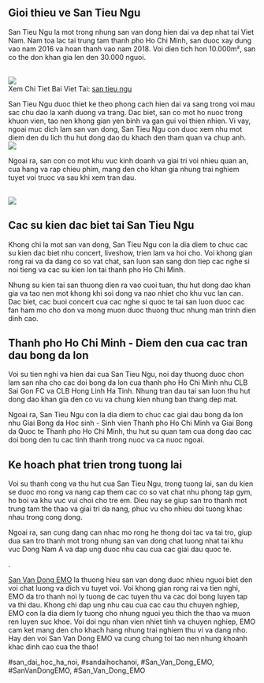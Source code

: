 <main>
<h2>Gioi thieu ve San Tieu Ngu</h2>
<p>San Tieu Ngu la mot trong nhung san van dong hien dai va dep nhat tai Viet Nam. Nam toa lac tai trung tam thanh pho Ho Chi Minh, san duoc xay dung vao nam 2016 va hoan thanh vao nam 2018. Voi dien tich hon 10.000m², san co the don khan gia len den 30.000 nguoi.</p><br><img src="https://sanbongdepemo.com/wp-content/uploads/2024/12/2.png"></br>
Xem Chi Tiet Bai Viet Tai: <a href="https://sanbongdepemo.com/san-bong-da-tieu-ngu/">san tieu ngu</a>
<p>San Tieu Ngu duoc thiet ke theo phong cach hien dai va sang trong voi mau sac chu dao la xanh duong va trang. Dac biet, san co mot ho nuoc trong khuon vien, tao nen khong gian yen binh va gan gui voi thien nhien. Vi vay, ngoai muc dich lam san van dong, San Tieu Ngu con duoc xem nhu mot diem den du lich thu hut dong dao du khach den tham quan va chup anh.<br><img src="https://sanbongdepemo.com/wp-content/uploads/2024/12/san-bong-da-tieu-ngu.png"></br>

<p>Ngoai ra, san con co mot khu vuc kinh doanh va giai tri voi nhieu quan an, cua hang va rap chieu phim, mang den cho khan gia nhung trai nghiem tuyet voi truoc va sau khi xem tran dau.</p><br><img src="https://sanbongdepemo.com/wp-content/uploads/2024/12/cropped-Du-an-moi.png"></br>
<h2>Cac su kien dac biet tai San Tieu Ngu</h2>
<p>Khong chi la mot san van dong, San Tieu Ngu con la dia diem to chuc cac su kien dac biet nhu concert, liveshow, trien lam va hoi cho. Voi khong gian rong rai va da dang co so vat chat, san luon san sang don tiep cac nghe si noi tieng va cac su kien lon tai thanh pho Ho Chi Minh.

<p>Nhung su kien tai san thuong dien ra vao cuoi tuan, thu hut dong dao khan gia va tao nen mot khong khi soi dong va nao nhiet cho khu vuc lan can. Dac biet, cac buoi concert cua cac nghe si quoc te tai san luon duoc cac fan ham mo cho don va mong muon duoc thuong thuc nhung man trinh dien dinh cao.</p>
<h2>Thanh pho Ho Chi Minh - Diem den cua cac tran dau bong da lon</h2>
<p>Voi su tien nghi va hien dai cua San Tieu Ngu, noi day thuong duoc chon lam san nha cho cac doi bong da lon cua thanh pho Ho Chi Minh nhu CLB Sai Gon FC va CLB Hong Linh Ha Tinh. Nhung tran dau tai san luon thu hut dong dao khan gia den co vu va chung kien nhung ban thang dep mat.

<p>Ngoai ra, San Tieu Ngu con la dia diem to chuc cac giai dau bong da lon nhu Giai Bong da Hoc sinh - Sinh vien Thanh pho Ho Chi Minh va Giai Bong da Quoc te Thanh pho Ho Chi Minh, thu hut su quan tam cua dong dao cac doi bong den tu cac tinh thanh trong nuoc va ca nuoc ngoai.</p>
<h2>Ke hoach phat trien trong tuong lai</h2>
<p>Voi su thanh cong va thu hut cua San Tieu Ngu, trong tuong lai, san du kien se duoc mo rong va nang cap them cac co so vat chat nhu phong tap gym, ho boi va khu vuc vui choi cho tre em. Dieu nay se giup san tro thanh mot trung tam the thao va giai tri da nang, phuc vu cho nhieu doi tuong khac nhau trong cong dong.</p>

<p>Ngoai ra, san cung dang can nhac mo rong he thong doi tac va tai tro, giup dua san tro thanh mot trong nhung san van dong chat luong nhat tai khu vuc Dong Nam A va dap ung duoc nhu cau cua cac giai dau quoc te.</p>
</main><p>. 

<a href="https://sanbongdepemo.com/">San Van Dong EMO</a> la thuong hieu san van dong duoc nhieu nguoi biet den voi chat luong va dich vu tuyet voi. Voi khong gian rong rai va tien nghi, EMO da tro thanh noi ly tuong de cac tuyen thu va cac doi bong luyen tap va thi dau. Khong chi dap ung nhu cau cua cac cau thu chuyen nghiep, EMO con la dia diem ly tuong cho nhung nguoi yeu thich the thao va muon ren luyen suc khoe. Voi doi ngu nhan vien nhiet tinh va chuyen nghiep, EMO cam ket mang den cho khach hang nhung trai nghiem thu vi va dang nho. Hay den voi San Van Dong EMO va cung chung toi tao nen nhung khoanh khac dinh cao cua the thao!</p>
#san_dai_hoc_ha_noi, #sandaihochanoi, #San_Van_Dong_EMO, #SanVanDongEMO, #San_Van_Dong_EMO
